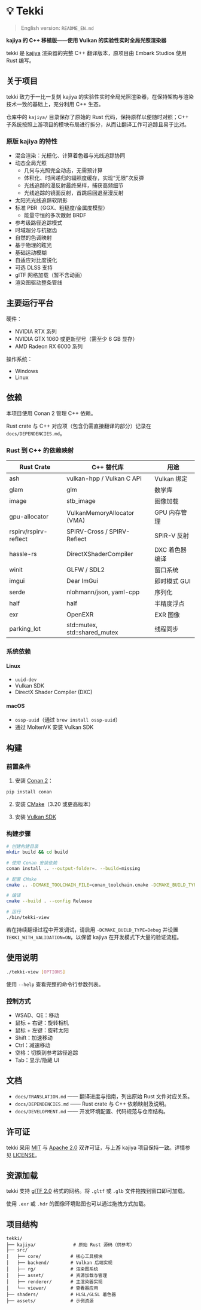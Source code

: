 # 💡 Tekki

> English version: `README_EN.md`

**kajiya 的 C++ 移植版——使用 Vulkan 的实验性实时全局光照渲染器**

tekki 是 [kajiya](https://github.com/EmbarkStudios/kajiya) 渲染器的完整 C++ 翻译版本，原项目由 Embark Studios 使用 Rust 编写。

## 关于项目

tekki 致力于一比一复刻 kajiya 的实验性实时全局光照渲染器，在保持架构与渲染技术一致的基础上，充分利用 C++ 生态。

仓库中的 `kajiya/` 目录保存了原始的 Rust 代码，保持原样以便随时对照；C++ 子系统按照上游项目的模块布局进行拆分，从而让翻译工作可追踪且易于比对。

### 原版 kajiya 的特性

- 混合渲染：光栅化、计算着色器与光线追踪协同
- 动态全局光照
  - 几何与光照完全动态，无需预计算
  - 体积化、时间递归的辐照度缓存，实现“无限”次反弹
  - 光线追踪的漫反射最终采样，捕获高频细节
  - 光线追踪的镜面反射，首跳后回退至漫反射
- 太阳光光线追踪软阴影
- 标准 PBR（GGX、粗糙度/金属度模型）
  - 能量守恒的多次散射 BRDF
- 参考级路径追踪模式
- 时域超分与抗锯齿
- 自然的色调映射
- 基于物理的眩光
- 基础运动模糊
- 自适应对比度锐化
- 可选 DLSS 支持
- glTF 网格加载（暂不含动画）
- 渲染图驱动整条管线

## 主要运行平台

硬件：
- NVIDIA RTX 系列
- NVIDIA GTX 1060 或更新型号（需至少 6 GB 显存）
- AMD Radeon RX 6000 系列

操作系统：
- Windows
- Linux

## 依赖

本项目使用 Conan 2 管理 C++ 依赖。

Rust crate 与 C++ 对应项（包含仍需直接翻译的部分）记录在 `docs/DEPENDENCIES.md`。

### Rust 到 C++ 的依赖映射

| Rust Crate | C++ 替代库 | 用途 |
|------------|------------|------|
| ash | vulkan-hpp / Vulkan C API | Vulkan 绑定 |
| glam | glm | 数学库 |
| image | stb_image | 图像加载 |
| gpu-allocator | VulkanMemoryAllocator (VMA) | GPU 内存管理 |
| rspirv/rspirv-reflect | SPIRV-Cross / SPIRV-Reflect | SPIR-V 反射 |
| hassle-rs | DirectXShaderCompiler | DXC 着色器编译 |
| winit | GLFW / SDL2 | 窗口系统 |
| imgui | Dear ImGui | 即时模式 GUI |
| serde | nlohmann/json, yaml-cpp | 序列化 |
| half | half | 半精度浮点 |
| exr | OpenEXR | EXR 图像 |
| parking_lot | std::mutex, std::shared_mutex | 线程同步 |

### 系统依赖

#### Linux
- `uuid-dev`
- Vulkan SDK
- DirectX Shader Compiler (DXC)

#### macOS
- `ossp-uuid`（通过 `brew install ossp-uuid`）
- 通过 MoltenVK 安装 Vulkan SDK

## 构建

### 前置条件

1. 安装 [Conan 2](https://conan.io/)：
```bash
pip install conan
```

2. 安装 [CMake](https://cmake.org/)（3.20 或更高版本）

3. 安装 [Vulkan SDK](https://vulkan.lunarg.com/)

### 构建步骤

```bash
# 创建构建目录
mkdir build && cd build

# 使用 Conan 安装依赖
conan install .. --output-folder=. --build=missing

# 配置 CMake
cmake .. -DCMAKE_TOOLCHAIN_FILE=conan_toolchain.cmake -DCMAKE_BUILD_TYPE=Release

# 编译
cmake --build . --config Release

# 运行
./bin/tekki-view
```

若在持续翻译过程中开发调试，请启用 `-DCMAKE_BUILD_TYPE=Debug` 并设置 `TEKKI_WITH_VALIDATION=ON`，以保留 kajiya 在开发模式下大量的验证流程。

## 使用说明

```bash
./tekki-view [OPTIONS]
```

使用 `--help` 查看完整的命令行参数列表。

### 控制方式

- WSAD、QE：移动
- 鼠标 + 右键：旋转相机
- 鼠标 + 左键：旋转太阳
- Shift：加速移动
- Ctrl：减速移动
- 空格：切换到参考路径追踪
- Tab：显示/隐藏 UI

## 文档

- `docs/TRANSLATION.md` —— 翻译进度与指南，列出原始 Rust 文件对应关系。
- `docs/DEPENDENCIES.md` —— Rust crate 与 C++ 依赖映射及说明。
- `docs/DEVELOPMENT.md` —— 开发环境配置、代码规范与仓库结构。

## 许可证

tekki 采用 [MIT](LICENSE-MIT) 与 [Apache 2.0](LICENSE-APACHE) 双许可证，与上游 kajiya 项目保持一致。详情参见 [LICENSE](LICENSE)。

## 资源加载

tekki 支持 [glTF 2.0](https://github.com/KhronosGroup/glTF) 格式的网格。将 `.gltf` 或 `.glb` 文件拖拽到窗口即可加载。

使用 `.exr` 或 `.hdr` 的图像环境贴图也可以通过拖拽方式加载。

## 项目结构

```
tekki/
├── kajiya/              # 原始 Rust 源码（供参考）
├── src/
│   ├── core/           # 核心工具模块
│   ├── backend/        # Vulkan 后端实现
│   ├── rg/             # 渲染图系统
│   ├── asset/          # 资源加载与管理
│   ├── renderer/       # 主渲染器实现
│   └── viewer/         # 查看器应用
├── shaders/            # HLSL/GLSL 着色器
├── assets/             # 示例资源
```
